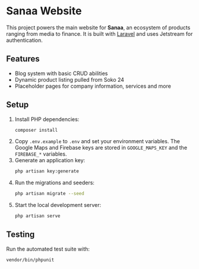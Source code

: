 # Sanaa Website

This project powers the main website for **Sanaa**, an ecosystem of products ranging from media to finance.
It is built with [Laravel](https://laravel.com/) and uses Jetstream for authentication.

## Features

- Blog system with basic CRUD abilities
- Dynamic product listing pulled from Soko 24
- Placeholder pages for company information, services and more

## Setup

1. Install PHP dependencies:
   ```bash
   composer install
   ```
2. Copy `.env.example` to `.env` and set your environment variables. The Google Maps and Firebase keys are stored in `GOOGLE_MAPS_KEY` and the `FIREBASE_*` variables.
3. Generate an application key:
   ```bash
   php artisan key:generate
   ```
4. Run the migrations and seeders:
   ```bash
   php artisan migrate --seed
   ```
5. Start the local development server:
   ```bash
   php artisan serve
   ```

## Testing

Run the automated test suite with:

```bash
vendor/bin/phpunit
```
